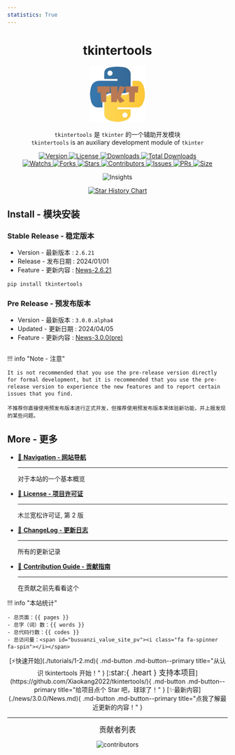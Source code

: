 ```yaml
---
statistics: True
---
```


<h1 align="center">tkintertools</h1>

<p align="center"><img alt="logo" src="logo.png"/></p>

<p align="center">
<code>tkintertools</code> 是 <code>tkinter</code> 的一个辅助开发模块
<br/>
<code>tkintertools</code> is an auxiliary development module of <code>tkinter</code>
</p>

<p align="center">
<a href=".">
<img alt="Version" src="https://img.shields.io/pypi/v/tkintertools?label=Version" title="最新稳定版"/>
</a>
<a href="./more/LICENSE">
<img alt="License" src="https://img.shields.io/pypi/l/tkintertools?label=License" title="项目许可证"/>
</a>
<a href="https://pypistats.org/packages/tkintertools">
<img alt="Downloads" src="https://img.shields.io/pypi/dm/tkintertools?label=Downloads&logo=pypi" title="月度下载量"/>
</a>
<a href="https://pepy.tech/project/tkintertools">
<img alt="Total Downloads" src="https://static.pepy.tech/badge/tkintertools" title="下载总量"/>
</a>
<br/>
<a href="https://github.com/Xiaokang2022/tkintertools/watchers">
<img alt="Watchs" src="https://img.shields.io/github/watchers/Xiaokang2022/tkintertools?label=Watchs&logo=github&style=flat" title="关注人数"/>
</a>
<a href="https://github.com/Xiaokang2022/tkintertools/forks">
<img alt="Forks" src="https://img.shields.io/github/forks/Xiaokang2022/tkintertools?label=Forks&logo=github&style=flat" title="Fork 总数"/>
</a>
<a href="https://github.com/Xiaokang2022/tkintertools/stargazers">
<img alt="Stars" src="https://img.shields.io/github/stars/Xiaokang2022/tkintertools?label=Stars&color=gold&logo=github&style=flat" title="Star 总数"/>
</a>
<a href="https://github.com/Xiaokang2022/tkintertools/graphs/contributors">
<img alt="Contributors" src="https://img.shields.io/github/contributors/Xiaokang2022/tkintertools?label=Contributors&logo=github" title="贡献者人数"/>
</a>
<a href="https://github.com/Xiaokang2022/tkintertools/issues">
<img alt="Issues" src="https://img.shields.io/github/issues/Xiaokang2022/tkintertools?label=Issues&logo=github" title="问题总数"/>
</a>
<a href="https://github.com/Xiaokang2022/tkintertools/pulls">
<img alt="PRs" src="https://img.shields.io/github/issues-pr/Xiaokang2022/tkintertools?label=PRs&logo=github" title="PR 总数"/>
</a>
<a href="https://github.com/Xiaokang2022/tkintertools">
<img alt="Size" src="https://img.shields.io/github/languages/code-size/Xiaokang2022/tkintertools?label=Size&logo=github" title="项目大小"/>
</a>
</p>

<p align="center">
<img alt="Insights" src="https://repobeats.axiom.co/api/embed/ab8fae686a5a96f91fa71c40c53c189310924f5e.svg" />
</p>

<p align="center">
    <a href="https://star-history.com/#Xiaokang2022/tkintertools&Date">
        <picture>
            <source media="(prefers-color-scheme: dark)" srcset="https://api.star-history.com/svg?repos=Xiaokang2022/tkintertools&type=Date&theme=dark" />
            <source media="(prefers-color-scheme: light)" srcset="https://api.star-history.com/svg?repos=Xiaokang2022/tkintertools&type=Date" />
            <img alt="Star History Chart" src="https://api.star-history.com/svg?repos=Xiaokang2022/tkintertools&type=Date" />
        </picture>
    </a>
</p>

## Install - 模块安装

### Stable Release - 稳定版本

-   Version - 最新版本 : `2.6.21`
-   Release - 发布日期 : 2024/01/01
-   Feature - 更新内容 : [News-2.6.21](./news/2.6.21/News.md)

```sh linenums="0"
pip install tkintertools
```

### Pre Release - 预发布版本

-   Version - 最新版本 : `3.0.0.alpha4`
-   Updated - 更新日期 : 2024/04/05
-   Feature - 更新内容 : [News-3.0.0(pre)](./news/3.0.0/News.md)

```sh linenums="0"

```

!!! info "Note - 注意"

    It is not recommended that you use the pre-release version directly for formal development, but it is recommended that you use the pre-release version to experience the new features and to report certain issues that you find.

    不推荐你直接使用预发布版本进行正式开发，但推荐使用预发布版本来体验新功能，并上报发现的某些问题。

## More - 更多

<div class="grid cards" markdown>

-   [📗 **Navigation - 网站导航**](./navigation.md)

    ***

    对于本站的一个基本概览

-   [📘 **License - 项目许可证**](./more/LICENSE.md)

    ***

    木兰宽松许可证, 第 2 版

-   [📑 **ChangeLog - 更新日志**](./more/CHANGELOG.md)

    ***

    所有的更新记录

-   [📕 **Contribution Guide - 贡献指南**](./more/CONTRIBUTING.md)

    ***

    在贡献之前先看看这个

</div>

!!! info "本站统计"

    - 总页面：{{ pages }}
    - 总字（词）数：{{ words }}
    - 总代码行数：{{ codes }}
    - 总访问量：<span id="busuanzi_value_site_pv"><i class="fa fa-spinner fa-spin"></i></span>

<div align="center" markdown>
[⚡快速开始](./tutorials/1-2.md){ .md-button .md-button--primary title="从认识 tkintertools 开始！" }
[<big>:star:{ .heart } 支持本项目</big>](https://github.com/Xiaokang2022/tkintertools/){ .md-button .md-button--primary title="给项目点个 Star 吧，球球了！" }
[✨最新内容](./news/3.0.0/News.md){ .md-button .md-button--primary title="点我了解最近更新的内容！" }
</div>

---

<div align="center">
<p><big>贡献者列表</big></p>

<img src="https://contrib.rocks/image?repo=Xiaokang2022/tkintertools" alt="contributors" />

</div>
